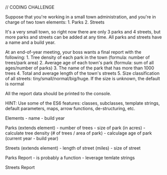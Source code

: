 // CODING CHALLENGE

Suppose that you're working in a small town administration, and you're in charge of two town elements:
    1. Parks
    2. Streets

It's a very small town, so right now there are only 3 parks and 4 streets, but more parks and streets can be added at any time. All parks and streets have a name and a build year.

At an end-of-year meeting, your boss wants a final report with the following:
    1. Tree density of each park in the town (formula: number of trees/park area)
    2. Average age of each town's park (formula: sum of all ages/number of parks)
    3. The name of the park that has more than 1000 trees
    4. Total and average length of the town's streets
    5. Size classification of all streets: tiny/small/normal/big/huge. If the size is unknown, the default is normal

All the report data should be printed to the console.

HINT: Use some of the ES6 features: classes, subclasses, template strings, default parameters, maps, arrow functions, de-structuring, etc.

Elements
    - name
    - build year


Parks (extends element)
    - number of trees
    - size of park (in acres)
    - calculate tree density (# of trees / area of park)
    - calculage age of park (current year - build year)

Streets (extends element)
    - length of street (miles)
    - size of street


Parks Report
    - is probably a function
    - leverage temlate strings


Streets Report
